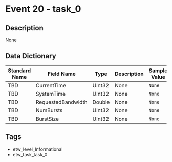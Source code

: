 # Event 20 - task_0

## Description
None

## Data Dictionary
|Standard Name|Field Name|Type|Description|Sample Value|
|---|---|---|---|---|
|TBD|CurrentTime|UInt32|None|`None`|
|TBD|SystemTime|UInt32|None|`None`|
|TBD|RequestedBandwidth|Double|None|`None`|
|TBD|NumBursts|UInt32|None|`None`|
|TBD|BurstSize|UInt32|None|`None`|

## Tags
* etw_level_Informational
* etw_task_task_0